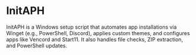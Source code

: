 # InitAPH

InitAPH is a Windows setup script that automates app installations via Winget (e.g., PowerShell, Discord), applies custom themes, and configures apps like Vencord and Start11. It also handles file checks, ZIP extraction, and PowerShell updates.
